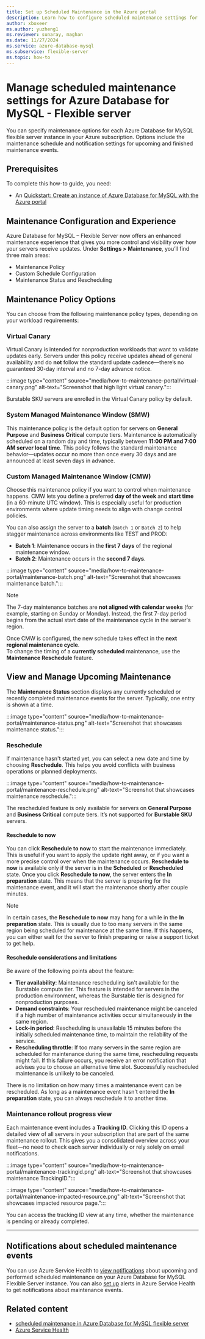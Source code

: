 ```yaml
---
title: Set up Scheduled Maintenance in the Azure portal
description: Learn how to configure scheduled maintenance settings for Azure Database for MySQL - Flexible server from the Azure portal.
author: xboxeer
ms.author: yuzheng1
ms.reviewer: sunaray, maghan
ms.date: 11/27/2024
ms.service: azure-database-mysql
ms.subservice: flexible-server
ms.topic: how-to
---
```


# Manage scheduled maintenance settings for Azure Database for MySQL - Flexible server

You can specify maintenance options for each Azure Database for MySQL flexible server instance in your Azure subscription. Options include the maintenance schedule and notification settings for upcoming and finished maintenance events.

## Prerequisites

To complete this how-to guide, you need:

- An [Quickstart: Create an instance of Azure Database for MySQL with the Azure portal](quickstart-create-server-portal.md)

## Maintenance Configuration and Experience

Azure Database for MySQL – Flexible Server now offers an enhanced maintenance experience that gives you more control and visibility over how your servers receive updates. Under **Settings > Maintenance**, you’ll find three main areas:

- Maintenance Policy  
- Custom Schedule Configuration  
- Maintenance Status and Rescheduling

## Maintenance Policy Options

You can choose from the following maintenance policy types, depending on your workload requirements:

### Virtual Canary

Virtual Canary is intended for nonproduction workloads that want to validate updates early. Servers under this policy receive updates ahead of general availability and do **not** follow the standard update cadence—there’s no guaranteed 30-day interval and no 7-day advance notice.

:::image type="content" source="media/how-to-maintenance-portal/virtual-canary.png" alt-text="Screenshot that high light virtual canary.":::

Burstable SKU servers are enrolled in the Virtual Canary policy by default.

### System Managed Maintenance Window (SMW)

This maintenance policy is the default option for servers on **General Purpose** and **Business Critical** compute tiers. Maintenance is automatically scheduled on a random day and time, typically between **11:00 PM and 7:00 AM server local time**. This policy follows the standard maintenance behavior—updates occur no more than once every 30 days and are announced at least seven days in advance.

### Custom Managed Maintenance Window (CMW)

Choose this maintenance policy if you want to control when maintenance happens. CMW lets you define a preferred **day of the week** and **start time** (in a 60-minute UTC window). This is especially useful for production environments where update timing needs to align with change control policies.

You can also assign the server to a **batch** (`Batch 1` or `Batch 2`) to help stagger maintenance across environments like TEST and PROD:

- **Batch 1**: Maintenance occurs in the **first 7 days** of the regional maintenance window.
- **Batch 2**: Maintenance occurs in the **second 7 days**.

:::image type="content" source="media/how-to-maintenance-portal/maintenance-batch.png" alt-text="Screenshot that showcases maintenance batch.":::

> [!NOTE]  
> The 7-day maintenance batches are **not aligned with calendar weeks** (for example, starting on Sunday or Monday). Instead, the first 7-day period begins from the actual start date of the maintenance cycle in the server's region.

Once CMW is configured, the new schedule takes effect in the **next regional maintenance cycle**.  
To change the timing of a **currently scheduled** maintenance, use the **Maintenance Reschedule** feature.

## View and Manage Upcoming Maintenance

The **Maintenance Status** section displays any currently scheduled or recently completed maintenance events for the server. Typically, one entry is shown at a time.

:::image type="content" source="media/how-to-maintenance-portal/maintenance-status.png" alt-text="Screenshot that showcases maintenance status.":::

### Reschedule

If maintenance hasn't started yet, you can select a new date and time by choosing **Reschedule**. This helps you avoid conflicts with business operations or planned deployments.

:::image type="content" source="media/how-to-maintenance-portal/maintenance-reschedule.png" alt-text="Screenshot that showcases maintenance reschedule.":::

The rescheduled feature is only available for servers on **General Purpose** and **Business Critical** compute tiers. It’s not supported for **Burstable SKU** servers.

#### Reschedule to now

You can click **Reschedule to now** to start the maintenance immediately. This is useful if you want to apply the update right away, or if you want a more precise control over when the maintenance occurs. **Reschedule to now** is available only if the server is in the **Scheduled** or **Rescheduled** state. Once you click **Reschedule to now**, the server enters the **In preparation** state. This means that the server is preparing for the maintenance event, and it will start the maintenance shortly after couple minutes.

> [!NOTE]  
> In certain cases, the **Reschedule to now** may hang for a while in the **In preparation** state. This is usually due to too many servers in the same region being scheduled for maintenance at the same time. If this happens, you can either wait for the server to finish preparing or raise a support ticket to get help.

#### Reschedule considerations and limitations

Be aware of the following points about the feature:

- **Tier availability**: Maintenance rescheduling isn't available for the Burstable compute tier. This feature is intended for servers in the production environment, whereas the Burstable tier is designed for nonproduction purposes.
- **Demand constraints**: Your rescheduled maintenance might be canceled if a high number of maintenance activities occur simultaneously in the same region.
- **Lock-in period**: Rescheduling is unavailable 15 minutes before the initially scheduled maintenance time, to maintain the reliability of the service.
- **Rescheduling throttle**: If too many servers in the same region are scheduled for maintenance during the same time, rescheduling requests might fail. If this failure occurs, you receive an error notification that advises you to choose an alternative time slot. Successfully rescheduled maintenance is unlikely to be canceled.

There is no limitation on how many times a maintenance event can be rescheduled. As long as a maintenance event hasn't entered the **In preparation** state, you can always reschedule it to another time.

### Maintenance rollout progress view

Each maintenance event includes a **Tracking ID**. Clicking this ID opens a detailed view of all servers in your subscription that are part of the same maintenance rollout. This gives you a consolidated overview across your fleet—no need to check each server individually or rely solely on email notifications.

:::image type="content" source="media/how-to-maintenance-portal/maintenance-trackingid.png" alt-text="Screenshot that showcases maintenance TrackingID.":::

:::image type="content" source="media/how-to-maintenance-portal/maintenance-impacted-resource.png" alt-text="Screenshot that showcases impacted resource page.":::

You can access the tracking ID view at any time, whether the maintenance is pending or already completed.

---

## Notifications about scheduled maintenance events

You can use Azure Service Health to [view notifications](/azure/service-health/service-notifications) about upcoming and performed scheduled maintenance on your Azure Database for MySQL Flexible Server instance. You can also [set up](/azure/service-health/resource-health-alert-monitor-guide) alerts in Azure Service Health to get notifications about maintenance events.

## Related content

- [scheduled maintenance in Azure Database for MySQL flexible server](concepts-maintenance.md)
- [Azure Service Health](/azure/service-health/overview)
